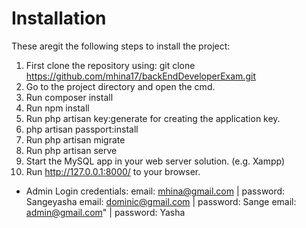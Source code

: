 # Installation

These aregit the following steps to install the project:
1. First clone the repository using: git clone https://github.com/mhina17/backEndDeveloperExam.git
2. Go to the project directory and open the cmd.
3. Run composer install
4. Run npm install
5. Run php artisan key:generate for creating the application key.
6. php artisan passport:install
7. Run php artisan migrate
8. Run php artisan serve
9. Start the MySQL app in your web server solution. (e.g. Xampp)
9. Run http://127.0.0.1:8000/ to your browser.

- Admin Login credentials:
email: mhina@gmail.com  |  password: Sangeyasha
email: dominic@gmail.com | password: Sange
email: admin@gmail.com"  | password: Yasha



